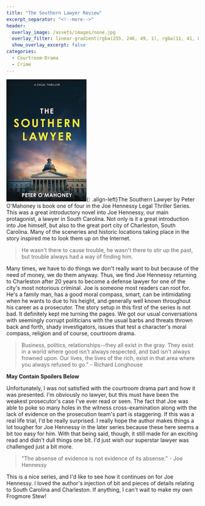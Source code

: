 ```yaml
---
title: "The Southern Lawyer Review"
excerpt_separator: "<!--more-->"
header:
  overlay_image: /assets/images/none.jpg
  overlay_filter: linear-gradient(rgba(255, 246, 49, 1), rgba(11, 41, 87, 1))
  show_overlay_excerpt: false
categories:
  - Courtroom-Drama
  - Crime
---
```

![the-southern-lawyer-cover](/assets/images/the-southern-lawyer.jpg){: .align-left}The Southern Lawyer by Peter O'Mahoney is book one of four in the Joe Hennessy Legal Thriller Series. This was a great introductory novel into Joe Hennessy, our main protagonist, a lawyer in South Carolina. Not only is it a great introduction into Joe himself, but also to the great port city of Charleston, South Carolina. Many of the sceneries and historic locations taking place in the story inspired me to look them up on the Internet. 

>He wasn't there to cause trouble, he wasn't there to stir up the past, but trouble always had a way of finding him.

Many times, we have to do things we don't really want to but because of the need of money, we do them anyway. Thus, we find Joe Hennessy returning to Charleston after 20 years to become a defense lawyer for one of the city's most notorious criminal. Joe is someone most readers can root for. He's a family man, has a good moral compass, smart, can be intimidating when he wants to due to his height, and generally well known throughout his career as a prosecutor. The story setup in this first of the series is not bad. It definitely kept me turning the pages. We got our usual conversations with seemingly corrupt politicians with the usual barbs and threats thrown back and forth, shady investigators, issues that test a character's moral compass, religion and of course, courtroom drama.

>Business, politics, relationships--they all exist in the gray. They exist in a world where good isn't always respected, and bad isn't always frowned upon. Our lives, the lives of the rich, exist in that area where you always refused to go." - Richard Longhouse

**May Contain Spoilers Below**

Unfortunately, I was not satisfied with the courtroom drama part and how it was presented. I'm obviously no lawyer, but this must have been the weakest prosecutor's case I've ever read or seen. The fact that Joe was able to poke so many holes in the witness cross-examination along with the lack of evidence on the prosecution team's part is staggering. If this was a real life trial, I'd be really surprised. I really hope the author makes things a lot tougher for Joe Hennessy in the later series because these here seems a bit too easy for him. With that being said, though, it still made for an exciting read and didn't dull things one bit. I'd just wish our superstar lawyer was challenged just a bit more. 

>"The absense of evidence is not evidence of its absense." - Joe Hennessy

This is a nice series, and I'd like to see how it continues on for Joe Hennessy. I loved the author's injection of bit and pieces of details relating to South Carolina and Charleston. If anything, I can't wait to make my own Frogmore Stew! 


